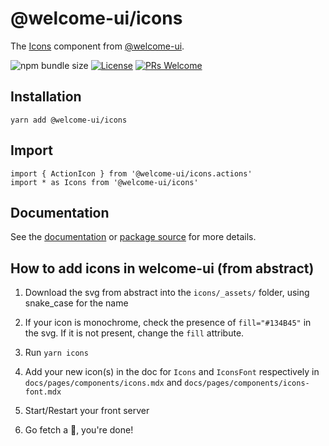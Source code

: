 # @welcome-ui/icons

The [Icons](https://welcome-ui.com/components/icons) component from [@welcome-ui](https://welcome-ui.com).

![npm bundle size](https://img.shields.io/bundlephobia/minzip/@welcome-ui/icons) [![License](https://img.shields.io/npm/l/welcome-ui.svg)](https://github.com/WTTJ/welcome-ui/blob/master/LICENSE) [![PRs Welcome](https://img.shields.io/badge/PRs-welcome-mediumspringgreen.svg)](ttps://github.com/WTTJ/welcome-ui/blob/master/CONTRIBUTING.mdx)

## Installation

    yarn add @welcome-ui/icons

## Import

    import { ActionIcon } from '@welcome-ui/icons.actions'
    import * as Icons from '@welcome-ui/icons'

## Documentation

See the [documentation](https://welcome-ui.com/components/icons) or [package source](https://github.com/WTTJ/welcome-ui/tree/master/icons) for more details.

## How to add icons in welcome-ui (from abstract)

1. Download the svg from abstract into the `icons/_assets/` folder, using snake_case for the name

2. If your icon is monochrome, check the presence of `fill="#134B45"` in the svg. If it is not present, change the `fill` attribute.

3. Run `yarn icons`

4. Add your new icon(s) in the doc for `Icons` and `IconsFont` respectively in `docs/pages/components/icons.mdx` and `docs/pages/components/icons-font.mdx`

5. Start/Restart your front server

6. Go fetch a 🍺, you're done!
